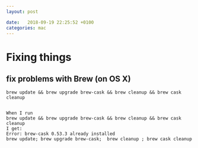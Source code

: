 ```yaml
---
layout: post

date:   2018-09-19 22:25:52 +0100
categories: mac
---
```

Fixing things
=============

fix problems with Brew (on OS X)
--------------------------------

    brew update && brew upgrade brew-cask && brew cleanup && brew cask cleanup


    When I run 
    brew update && brew upgrade brew-cask && brew cleanup && brew cask cleanup 
    I get:
    Error: brew-cask 0.53.3 already installed
    brew update; brew upgrade brew-cask;  brew cleanup ; brew cask cleanup    

